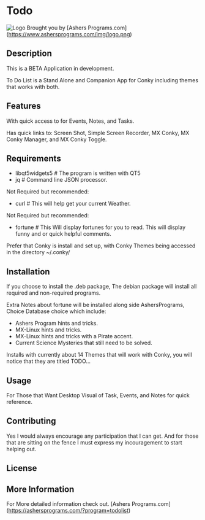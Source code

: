 # Todo

![Logo](https://ashersprograms.com/img/todoList_icon.png) Brought you by [Ashers Programs.com] (https://www.ashersprograms.com/img/logo.png)

## Description
This is a BETA Application in development. 

To Do List is a Stand Alone and Companion App for Conky including themes that works with both.

## Features
With quick access to for Events, Notes, and Tasks.

Has quick links to:
Screen Shot,
Simple Screen Recorder,
MX Conky,
MX Conky Manager, and
MX Conky Toggle.

## Requirements

- libqt5widgets5 # The program is written with QT5
- jq # Command line JSON processor.

Not Required but recommended:
- curl # This will help get your current Weather.

Not Required but recommended:
- fortune # This Will display fortunes for you to read. This will display funny and or quick helpful comments.

Prefer that Conky is install and set up, with Conky Themes being accessed in the directory ~/.conky/

## Installation

If you choose to install the .deb package, The debian package will install all required and non-required programs.

Extra Notes about fortune will be installed along side AshersPrograms, Choice Database choice which include:
- Ashers Program hints and tricks.
- MX-Linux hints and tricks.
- MX-Linux hints and tricks with a Pirate accent.
- Current Science Mysteries that still need to be solved.

Installs with currently about 14 Themes that will work with Conky, you will notice that they are titled TODO...

## Usage
For Those that Want Desktop Visual of Task, Events, and Notes for quick reference.

## Contributing

Yes I would always encourage any participation that I can get. And for those that are sitting on the fence I must express my incouragement to start helping out.

## License

## More Information

For More detailed information check out.
[Ashers Programs.com] (https://ashersprograms.com/?program=todolist)

